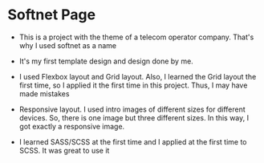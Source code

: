 # Softnet Page

- This is a project with the theme of a telecom operator company. That's why I used softnet as a name

- It's my first template design and design done by me.
- I used Flexbox layout and Grid layout. Also, I learned the Grid layout the first time, so I applied it the first time in this project. Thus, I may have made mistakes
- Responsive layout. I used intro images of different sizes for different devices. So, there is one image but three different sizes. In this way, I got exactly a responsive image.
- I learned SASS/SCSS at the first time and I applied at the first time to SCSS. It was great to use it
